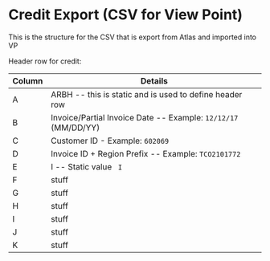 # Credit Export (CSV for View Point)

<aside class="notice">
This is the structure for the CSV that is export from Atlas and imported into VP
</aside>

Header row for credit:

Column | Details
---------- | -------
A | ARBH -- this is static and is used to define header row
B | Invoice/Partial Invoice Date -- Example: <code>12/12/17</code> (MM/DD/YY)
C | Customer ID - Example: <code>602069</code>
D | Invoice ID + Region Prefix -- Example: <code>TCO2101772</code>
E | I -- Static value <code> I </code>
F | stuff
G | stuff
H | stuff
I | stuff
J | stuff
K | stuff
